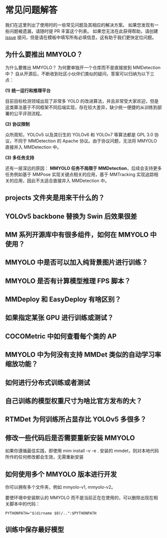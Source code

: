 # 常见问题解答

我们在这里列出了使用时的一些常见问题及其相应的解决方案。 如果您发现有一些问题被遗漏，请随时提 PR 丰富这个列表。 如果您无法在此获得帮助，请创建 [issue](https://github.com/open-mmlab/mmyolo/issues/new/choose) 提问，但是请在模板中填写所有必填信息，这有助于我们更快定位问题。

## 为什么要推出 MMYOLO？

为什么要推出 MMYOLO？ 为何要单独开一个仓库而不是直接放到 MMDetection 中？ 自从开源后，不断收到社区小伙伴们类似的疑问，答案可以归纳为以下三点：

**(1) 统一运行和推理平台**

目前目标检测领域出现了非常多 YOLO 的改进算法，并且非常受大家欢迎，但是这类算法基于不同框架不同后端实现，存在较大差异，缺少统一便捷的从训练到部署的公平评测流程。

**(2) 协议限制**

众所周知，YOLOv5 以及其衍生的 YOLOv6 和 YOLOv7 等算法都是 GPL 3.0 协议，不同于 MMDetection 的 Apache 协议。由于协议问题，无法将 MMYOLO 直接并入 MMDetection 中。

**(3) 多任务支持**

还有一层深远的原因： **MMYOLO 任务不局限于 MMDetection**，后续会支持更多任务例如基于 MMPose 实现关键点相关的应用，基于 MMTracking 实现追踪相关的应用，因此不太适合直接并入 MMDetection 中。

## projects 文件夹是用来干什么的？


## YOLOv5 backbone 替换为 Swin 后效果很差

## MM 系列开源库中有很多组件，如何在 MMYOLO 中使用？

## MMYOLO 中是否可以加入纯背景图片进行训练？

## MMYOLO 是否有计算模型推理 FPS 脚本？

## MMDeploy 和 EasyDeploy 有啥区别？

## 如果指定某张 GPU 进行训练或测试？

## COCOMetric 中如何查看每个类的 AP

## MMYOLO 中为何没有支持 MMDet 类似的自动学习率缩放功能？

## 如何进行分布式训练或者测试

## 自己训练的模型权重尺寸为啥比官方发布的大？

## RTMDet 为何训练所占显存比 YOLOv5 多很多？

## 修改一些代码后是否需要重新安装 MMYOLO

如果你遵循最佳实践，即使用 mim install -v -e . 安装的 mmdet，则对本地代码所作的任何修改都会生效，无需重新安装

## 如何使用多个 MMYOLO 版本进行开发

你可以拥有多个文件夹，例如 mmyolo-v1, mmyolo-v2。 

要使环境中安装默认的 MMYOLO 而不是当前正在在使用的，可以删除出现在相关脚本中的代码：

```shell
PYTHONPATH="$(dirname $0)/..":$PYTHONPATH
```

## 训练中保存最好模型

